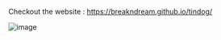 Checkout the website : https://breakndream.github.io/tindog/

![image](https://user-images.githubusercontent.com/94573832/169784414-04d9c311-5233-45da-a825-b10428147c26.png)

